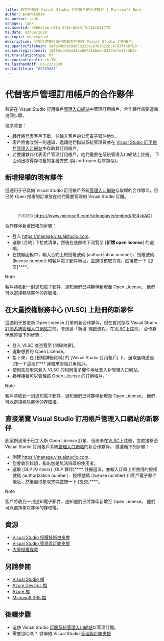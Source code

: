 ```yaml
---
title: 為客戶管理 Visual Studio 訂用帳戶的合作夥伴 | Microsoft Docs
author: evanwindom
ms.author: lank
manager: lank
ms.assetid: 6866dfab-c4fa-428e-bb0d-7b202c81f770
ms.date: 03/09/2020
ms.topic: conceptual
description: 了解合作夥伴如何為其客戶管理 Visual Studio 訂用帳戶。
ms.openlocfilehash: 5afe34b0a28e950225e18761d22854703f466f60
ms.sourcegitcommit: 1d4f6cc80ea343a667d16beec03220cfe1f43b8e
ms.translationtype: MT
ms.contentlocale: zh-TW
ms.lasthandoff: 06/23/2020
ms.locfileid: "85289023"
---
```

# <a name="partners-managing-subscriptions-on-behalf-of-customers"></a>代替客戶管理訂用帳戶的合作夥伴
若要在 Visual Studio 訂用帳戶[管理入口網站](https://manage.visualstudio.com)中管理訂用帳戶，合作夥伴需要遵循幾個步驟。 

程序將會：
- 夥伴將代表客戶下單，並輸入客戶的公司電子郵件地址。
- 客戶將會收到一則通知，邀請他們指派系統管理員並在 [Visual Studio 訂用帳戶管理入口網站](https://manage.visualstudio.com)中存取其訂用帳戶。
- 若要讓夥伴代表客戶管理訂用帳戶，他們需要在系統管理入口網站上註冊。 下面列出取得存取權的各種方式 (與 add-open 程序類似)。

## <a name="existing-partners-adding-a-new-license"></a>新增授權的現有夥伴
這適用于已具備 Visual Studio 訂用帳戶系統[管理入口網站](https://manage.visualstudio.com)存取權的合作夥伴，但已將 Open 授權的訂單放在他們需要管理的 Visual Studio 訂閱。  

<br> 

> [!VIDEO https://www.microsoft.com/videoplayer/embed/RE4vkAG]

合作夥伴新增授權的步驟：
- 登入 <https://manage.visualstudio.com>。
- 選取 [合約] 下拉式清單，然後在底部向下流覽至 [**新增 open license**] 的選項。
- 在快顯面板中，輸入合約上的授權號碼 (authorization number)、授權號碼 (license number) 和客戶電子郵件地址，並選取核取方塊，然後按一下 [提交]****。

> [!NOTE]
> 客戶將收到一封通知電子郵件，通知他們已將夥伴新增至 Open License。 他們可以選擇移除夥伴的存取權。

## <a name="new-partners-who-register-on-the-volume-licensing-service-center-vlsc"></a>在大量授權服務中心 (VLSC) 上註冊的新夥伴

這適用于放置新 Open License 訂單的新合作夥伴，但在嘗試存取 Visual Studio[訂閱系統管理入口網站](https://manage.visualstudio.com)之前，會透過「新增-開啟流程」在[VLSC](https://www.microsoft.com/Licensing/servicecenter/default.aspx)上註冊。 合作夥伴應遵循下列步驟：
- 登入 VLSC 並巡覽至 [關聯摘要]。
- 選取想要的 Open License。
- 接下來，在 [授權詳細資料] 的 [Visual Studio 訂用帳戶] 下，選取選項透過 [按一下這裡]**** 連結來管理訂用帳戶。
- 使用先前用來登入 VLSC 的相同電子郵件地址登入新管理入口網站。
- 夥伴接著可以管理該 Open License 的訂用帳戶。

> [!NOTE]
> 客戶將收到一封通知電子郵件，通知他們已將夥伴新增至 Open License。 他們可以選擇移除夥伴的存取權。


## <a name="new-partners-visiting-the-visual-studio-subscriptions-administration-portal-directly"></a>直接瀏覽 Visual Studio 訂用帳戶管理入口網站的新夥伴
此案例適用于已加入新 Open License 訂單，但尚未在[VLSC](https://www.microsoft.com/Licensing/servicecenter/default.aspx)上註冊，並直接移至 Visual Studio 訂用帳戶系統[管理入口網站](https://manage.visualstudio.com)的新合作夥伴。  請遵循下列步驟：
- 瀏覽 <https://manage.visualstudio.com>。
- 您會收到錯誤，指出您是無法辨識的使用者。
- 選取 [OLP Partners] \(OLP 夥伴\)**** 註冊選項，並輸入訂單上所使用的授權號碼 (authorization number)、授權號碼 (license number) 和客戶電子郵件地址，然後選取核取方塊並按一下 [提交]****。

> [!NOTE]
> 客戶將收到一封通知電子郵件，通知他們已將夥伴新增至 Open License。 他們可以選擇移除夥伴的存取權。

## <a name="resources"></a>資源
- [Visual Studio 授權技術白皮書](https://aka.ms/vslicensing)
- [Visual Studio 管理與訂閱支援](https://visualstudio.microsoft.com/support/support-overview-vs)
- [大量授權條款](https://www.microsoft.com/licensing/product-licensing/products.aspx)

## <a name="see-also"></a>另請參閱
- [Visual Studio 檔](https://docs.microsoft.com/visualstudio/)
- [Azure DevOps 檔](https://docs.microsoft.com/azure/devops/)
- [Azure 檔](https://docs.microsoft.com/azure/)
- [Microsoft 365 檔](https://docs.microsoft.com/microsoft-365/)

## <a name="next-steps"></a>後續步驟
- 造訪 Visual Studio [訂閱系統管理入口網站](https://manage.visualstudio.com)以管理訂閱。
- 需要協助嗎？ 請聯絡 Visual Studio [管理與訂閱支援](https://visualstudio.microsoft.com/support/support-overview-vs)
